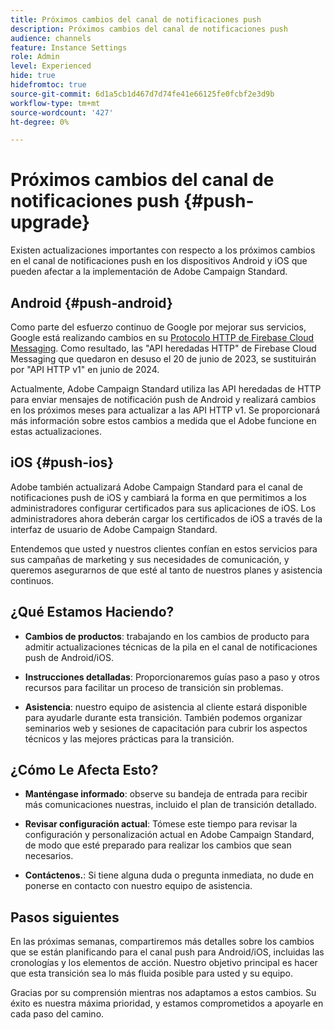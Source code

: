 ```yaml
---
title: Próximos cambios del canal de notificaciones push
description: Próximos cambios del canal de notificaciones push
audience: channels
feature: Instance Settings
role: Admin
level: Experienced
hide: true
hidefromtoc: true
source-git-commit: 6d1a5cb1d467d7d74fe41e66125fe0fcbf2e3d9b
workflow-type: tm+mt
source-wordcount: '427'
ht-degree: 0%

---
```


# Próximos cambios del canal de notificaciones push {#push-upgrade}

Existen actualizaciones importantes con respecto a los próximos cambios en el canal de notificaciones push en los dispositivos Android y iOS que pueden afectar a la implementación de Adobe Campaign Standard.

## Android {#push-android}

Como parte del esfuerzo continuo de Google por mejorar sus servicios, Google está realizando cambios en su [Protocolo HTTP de Firebase Cloud Messaging](https://firebase.google.com/docs/cloud-messaging/http-server-ref). Como resultado, las &quot;API heredadas HTTP&quot; de Firebase Cloud Messaging que quedaron en desuso el 20 de junio de 2023, se sustituirán por &quot;API HTTP v1&quot; en junio de 2024.

Actualmente, Adobe Campaign Standard utiliza las API heredadas de HTTP para enviar mensajes de notificación push de Android y realizará cambios en los próximos meses para actualizar a las API HTTP v1. Se proporcionará más información sobre estos cambios a medida que el Adobe funcione en estas actualizaciones.

## iOS {#push-ios}

Adobe también actualizará Adobe Campaign Standard para el canal de notificaciones push de iOS y cambiará la forma en que permitimos a los administradores configurar certificados para sus aplicaciones de iOS. Los administradores ahora deberán cargar los certificados de iOS a través de la interfaz de usuario de Adobe Campaign Standard.

Entendemos que usted y nuestros clientes confían en estos servicios para sus campañas de marketing y sus necesidades de comunicación, y queremos asegurarnos de que esté al tanto de nuestros planes y asistencia continuos.

## ¿Qué Estamos Haciendo?

* **Cambios de productos**: trabajando en los cambios de producto para admitir actualizaciones técnicas de la pila en el canal de notificaciones push de Android/iOS.

* **Instrucciones detalladas**: Proporcionaremos guías paso a paso y otros recursos para facilitar un proceso de transición sin problemas.

* **Asistencia**: nuestro equipo de asistencia al cliente estará disponible para ayudarle durante esta transición. También podemos organizar seminarios web y sesiones de capacitación para cubrir los aspectos técnicos y las mejores prácticas para la transición.

## ¿Cómo Le Afecta Esto?

* **Manténgase informado**: observe su bandeja de entrada para recibir más comunicaciones nuestras, incluido el plan de transición detallado.

* **Revisar configuración actual**: Tómese este tiempo para revisar la configuración y personalización actual en Adobe Campaign Standard, de modo que esté preparado para realizar los cambios que sean necesarios.

* **Contáctenos.**: Si tiene alguna duda o pregunta inmediata, no dude en ponerse en contacto con nuestro equipo de asistencia.

## Pasos siguientes

En las próximas semanas, compartiremos más detalles sobre los cambios que se están planificando para el canal push para Android/iOS, incluidas las cronologías y los elementos de acción. Nuestro objetivo principal es hacer que esta transición sea lo más fluida posible para usted y su equipo.

Gracias por su comprensión mientras nos adaptamos a estos cambios. Su éxito es nuestra máxima prioridad, y estamos comprometidos a apoyarle en cada paso del camino.
